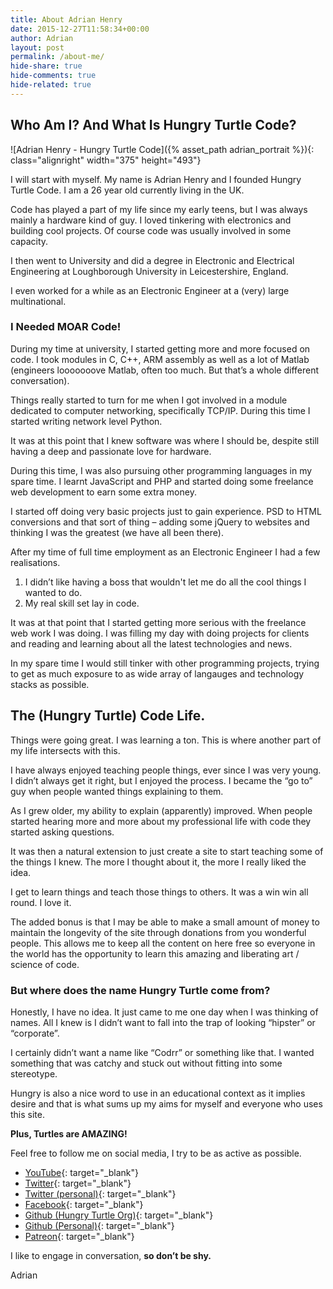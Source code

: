 ```yaml
---
title: About Adrian Henry
date: 2015-12-27T11:58:34+00:00
author: Adrian
layout: post
permalink: /about-me/
hide-share: true
hide-comments: true
hide-related: true
---
```


## Who Am I? And What Is Hungry Turtle Code?

![Adrian Henry - Hungry Turtle Code]({% asset_path adrian_portrait %}){: class="alignright" width="375" height="493"}

I will start with myself. My name is Adrian Henry and I founded Hungry Turtle Code. I am a 26 year old currently living in the UK.

Code has played a part of my life since my early teens, but I was always mainly a hardware kind of guy. I loved tinkering with electronics and building cool projects. Of course code was usually involved in some capacity.

I then went to University and did a degree in Electronic and Electrical Engineering at Loughborough University in Leicestershire, England.

I even worked for a while as an Electronic Engineer at a (very) large multinational.

### I Needed MOAR Code!

During my time at university, I started getting more and more focused on code. I took modules in C, C++, ARM assembly as well as a lot of Matlab (engineers looooooove Matlab, often too much. But that&#8217;s a whole different conversation).

Things really started to turn for me when I got involved in a module dedicated to computer networking, specifically TCP/IP. During this time I started writing network level Python.

It was at this point that I knew software was where I should be, despite still having a deep and passionate love for hardware.

During this time, I was also pursuing other programming languages in my spare time. I learnt JavaScript and PHP and started doing some freelance web development to earn some extra money.

I started off doing very basic projects just to gain experience. PSD to HTML conversions and that sort of thing &#8211; adding some jQuery to websites and thinking I was the greatest (we have all been there).

After my time of full time employment as an Electronic Engineer I had a few realisations.

  1. I didn&#8217;t like having a boss that wouldn't let me do all the cool things I wanted to do.
  2. My real skill set lay in code.

It was at that point that I started getting more serious with the freelance web work I was doing. I was filling my day with doing projects for clients and reading and learning about all the latest technologies and news.

In my spare time I would still tinker with other programming projects, trying to get as much exposure to as wide array of langauges and technology stacks as possible.

## The (Hungry Turtle) Code Life.

Things were going great. I was learning a ton. This is where another part of my life intersects with this.

I have always enjoyed teaching people things, ever since I was very young. I didn&#8217;t always get it right, but I enjoyed the process. I became the &#8220;go to&#8221; guy when people wanted things explaining to them.

As I grew older, my ability to explain (apparently) improved. When people started hearing more and more about my professional life with code they started asking questions.

It was then a natural extension to just create a site to start teaching some of the things I knew. The more I thought about it, the more I really liked the idea.

I get to learn things and teach those things to others. It was a win win all round. I love it.

The added bonus is that I may be able to make a small amount of money to maintain the longevity of the site through donations from you wonderful people. This allows me to keep all the content on here free so everyone in the world has the opportunity to learn this amazing and liberating art / science of code.

### But where does the name Hungry Turtle come from?

Honestly, I have no idea. It just came to me one day when I was thinking of names. All I knew is I didn&#8217;t want to fall into the trap of looking &#8220;hipster&#8221; or &#8220;corporate&#8221;.

I certainly didn&#8217;t want a name like &#8220;Codrr&#8221; or something like that. I wanted something that was catchy and stuck out without fitting into some stereotype.

Hungry is also a nice word to use in an educational context as it implies desire and that is what sums up my aims for myself and everyone who uses this site.

**Plus, Turtles are AMAZING!**

Feel free to follow me on social media, I try to be as active as possible.
* [YouTube](https://www.youtube.com/channel/UC7Vxnf06GP6w42Lg3TQLXSw){: target="_blank"}<!--_-->
* [Twitter](https://twitter.com/hungryturtledev){: target="_blank"}<!--_-->
* [Twitter (personal)](https://twitter.com/theproofofsteak){: target="_blank"}<!--_-->
* [Facebook](https://www.facebook.com/hungryturtlecode/){: target="_blank"}<!--_-->
* [Github (Hungry Turtle Org)](https://github.com/HungryTurtleCode){: target="_blank"}<!--_-->
* [Github (Personal)](https://github.com/adiman9){: target="_blank"}<!--_-->
* [Patreon](https://www.patreon.com/hungryturtlecode){: target="_blank"}<!--_-->

I like to engage in conversation, **so don&#8217;t be shy.**

Adrian
